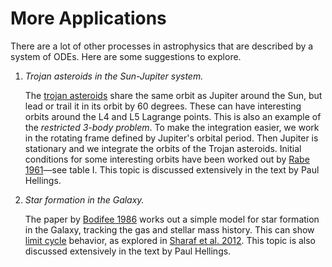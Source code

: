 More Applications
=================

There are a lot of other processes in astrophysics that are described
by a system of ODEs.  Here are some suggestions to explore.

1. _Trojan asteroids in the Sun-Jupiter system._

   The [trojan asteroids](https://en.wikipedia.org/wiki/Jupiter_trojan) share the same
   orbit as Jupiter around the Sun, but lead or trail it in its orbit by 60 degrees.
   These can have interesting orbits around the L4 and L5 Lagrange points.  This is also
   an example of the _restricted 3-body problem_.  To make the integration easier, we work
   in the rotating frame defined by Jupiter's orbital period.  Then Jupiter is stationary
   and we integrate the orbits of the Trojan asteroids.
   Initial conditions for some interesting orbits have been worked out
   by [Rabe
   1961](https://ui.adsabs.harvard.edu/abs/1961AJ.....66..500R/abstract)&mdash;see
   table I.
   This topic is discussed extensively in the text by Paul Hellings.

2. _Star formation in the Galaxy._

   The paper by [Bodifee
   1986](https://articles.adsabs.harvard.edu/pdf/1986Ap%26SS.122...41B)
   works out a simple model for star formation in the Galaxy, tracking
   the gas and stellar mass history.
   This can show [limit cycle](https://en.wikipedia.org/wiki/Limit_cycle) behavior, as
   explored in [Sharaf et al. 2012](https://ui.adsabs.harvard.edu/abs/2012JAsGe...1...70S/abstract).
   This topic is also discussed extensively in the text by Paul Hellings.
